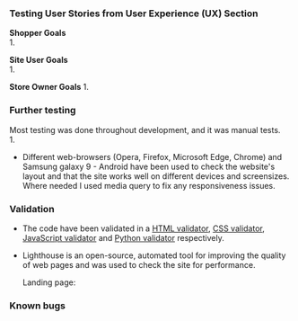### Testing User Stories from User Experience (UX) Section
**Shopper Goals**    
1. 
 
**Site User Goals**   
1. 

**Store Owner Goals**
1. 

### Further testing    
Most testing was done throughout development, and it was manual tests.   
1. 


* Different web-browsers (Opera, Firefox, Microsoft Edge, Chrome) and Samsung galaxy 9 - Android have been used to check the website's 
    layout and that the site works well on different devices and screensizes. Where needed I used media query to fix any responsiveness issues.


### Validation 

* The code have been validated in a [HTML validator](https://validator.w3.org/#validate_by_input), [CSS validator](https://jigsaw.w3.org/css-validator/#validate_by_input), 
    [JavaScript validator](https://jshint.com/) and [Python validator](http://pep8online.com/) respectively.

* Lighthouse is an open-source, automated tool for improving the quality of web pages and was used to check the site for performance.
    
    Landing page:
    ![]()

    
### Known bugs